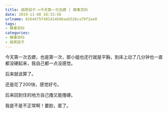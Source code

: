 ```yaml
---
title: 搞笑段子->今天第一次去嫖 | 糗事百科
date: 2019-11-08 18:33:58
urlname: 0164475f401414b96aab526ca79f2ae0
tags: 
- 糗事百科
categories:
- 糗事百科
- 搞笑段子
---
```

今天第一次去嫖，也是第一次，那小姐也还行就是平胸，到床上动了几分钟也一直都没硬起来，我自己都一点没感觉。

后来就说算了。

还是花了200快，感觉好亏。

后来回到住的地方自己撸又能撸硬。

我是不是不正常啊！要脸，匿了。


